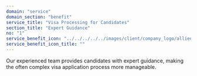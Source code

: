 ```yaml
---
domain: "service"
domain_section: "benefit"
service_title: "Visa Processing for Candidates"
section_title: "Expert Guidance"
no: "1"
service_benefit_icon: "../../../../../images/client/company_logo/allied-marketing.png"
service_benefit_icon_title: ""
---
```


Our experienced team provides candidates with expert guidance, making the often complex visa application process more manageable.
